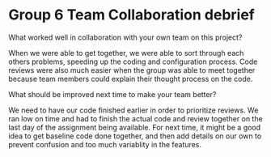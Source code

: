 # Group 6 Team Collaboration debrief
What worked well in collaboration with your own team on this project? 

When we were able to get together, we were able to sort through each others problems, 
speeding up the coding and configuration process. Code reviews were also much easier 
when the group was able to meet together because team members could explain their 
thought process on the code. 

What should be improved next time to make your team better? 

We need to have our code finished earlier in order to prioritize reviews. 
We ran low on time and had to finish the actual code and review together on the last
day of the assignment being available. For next time, it might be a good idea to get 
baseline code done together, and then add details on our own to prevent confusion
and too much variablity in the features. 
